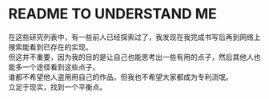 # README TO UNDERSTAND ME
在这些研究列表中，有一些前人已经探索过了，我发现在我完成书写后再到网络上搜索能看到已存在的实现。  
但这并不重要，因为我的目的是让自己也能思考出一些有用的点子，然后其他人也能多一个途径看到这些点子。  
谁都不希望他人盗用用自己的作品，但我也不希望大家都成为专利流氓。  
立足于现实，找到一个平衡点。
